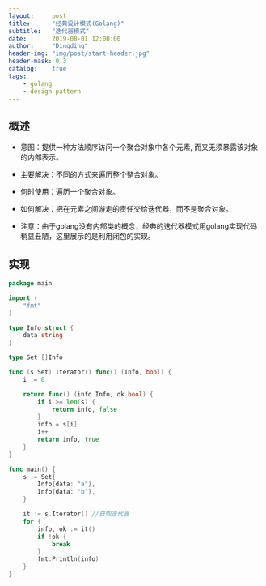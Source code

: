 ```yaml
---
layout:     post
title:      "经典设计模式(Golang)"
subtitle:   "迭代器模式"
date:       2019-08-01 12:00:00
author:     "Dingding"
header-img: "img/post/start-header.jpg"
header-mask: 0.3
catalog:    true
tags:
    - golang
    - design pattern
---
```



## 概述
* 意图：提供一种方法顺序访问一个聚合对象中各个元素, 而又无须暴露该对象的内部表示。
* 主要解决：不同的方式来遍历整个整合对象。
* 何时使用：遍历一个聚合对象。
* 如何解决：把在元素之间游走的责任交给迭代器，而不是聚合对象。

* 注意：由于golang没有内部类的概念，经典的迭代器模式用golang实现代码稍显丑陋，这里展示的是利用闭包的实现。


## 实现
```go
package main

import (
	"fmt"
)

type Info struct {
	data string
}

type Set []Info

func (s Set) Iterator() func() (Info, bool) {
	i := 0

	return func() (info Info, ok bool) {
		if i >= len(s) {
			return info, false
		}
		info = s[i]
		i++
		return info, true
	}
}

func main() {
	s := Set{
		Info{data: "a"},
		Info{data: "b"},
	}

	it := s.Iterator() //获取迭代器
	for {
		info, ok := it()
		if !ok {
			break
		}
		fmt.Println(info)
	}
}
```


